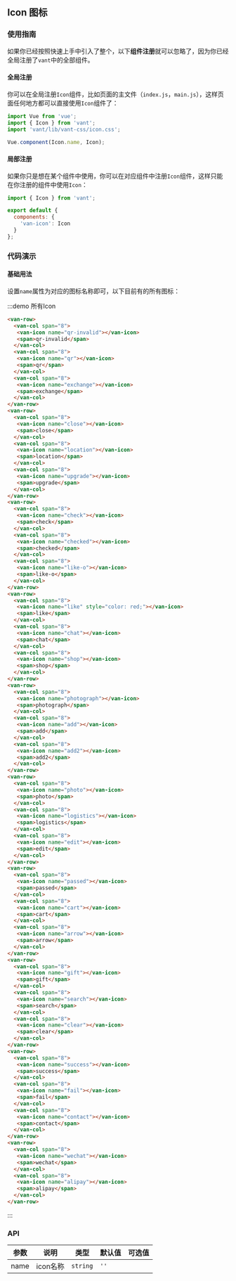 <style>
@component-namespace demo {
  @b icon {
    .van-col {
      text-align: center;
    }

    .van-icon {
      font-size: 45px;
      display: block;
      margin: 15px 0;
    }
  }
} 
</style>

## Icon 图标

### 使用指南

如果你已经按照快速上手中引入了整个，以下**组件注册**就可以忽略了，因为你已经全局注册了`vant`中的全部组件。

#### 全局注册

你可以在全局注册`Icon`组件，比如页面的主文件（`index.js`，`main.js`），这样页面任何地方都可以直接使用`Icon`组件了：

```js
import Vue from 'vue';
import { Icon } from 'vant';
import 'vant/lib/vant-css/icon.css';

Vue.component(Icon.name, Icon);
```

#### 局部注册

如果你只是想在某个组件中使用，你可以在对应组件中注册`Icon`组件，这样只能在你注册的组件中使用`Icon`：

```js
import { Icon } from 'vant';

export default {
  components: {
    'van-icon': Icon
  }
};
```

### 代码演示

#### 基础用法

设置`name`属性为对应的图标名称即可，以下目前有的所有图标：

:::demo 所有Icon
```html
<van-row>
  <van-col span="8">
   <van-icon name="qr-invalid"></van-icon>
   <span>qr-invalid</span>
  </van-col>
  <van-col span="8">
   <van-icon name="qr"></van-icon>
   <span>qr</span>
  </van-col>
  <van-col span="8">
   <van-icon name="exchange"></van-icon>
   <span>exchange</span>
  </van-col>
</van-row>
<van-row>
  <van-col span="8">
   <van-icon name="close"></van-icon>
   <span>close</span>
  </van-col>
  <van-col span="8">
   <van-icon name="location"></van-icon>
   <span>location</span>
  </van-col>
  <van-col span="8">
   <van-icon name="upgrade"></van-icon>
   <span>upgrade</span>
  </van-col>
</van-row>
<van-row>
  <van-col span="8">
   <van-icon name="check"></van-icon>
   <span>check</span>
  </van-col>
  <van-col span="8">
   <van-icon name="checked"></van-icon>
   <span>checked</span>
  </van-col>
  <van-col span="8">
   <van-icon name="like-o"></van-icon>
   <span>like-o</span>
  </van-col>
</van-row>
<van-row>
  <van-col span="8">
   <van-icon name="like" style="color: red;"></van-icon>
   <span>like</span>
  </van-col>
  <van-col span="8">
   <van-icon name="chat"></van-icon>
   <span>chat</span>
  </van-col>
  <van-col span="8">
   <van-icon name="shop"></van-icon>
   <span>shop</span>
  </van-col>
</van-row>
<van-row>
  <van-col span="8">
   <van-icon name="photograph"></van-icon>
   <span>photograph</span>
  </van-col>
  <van-col span="8">
   <van-icon name="add"></van-icon>
   <span>add</span>
  </van-col>
  <van-col span="8">
   <van-icon name="add2"></van-icon>
   <span>add2</span>
  </van-col>
</van-row>
<van-row>
  <van-col span="8">
   <van-icon name="photo"></van-icon>
   <span>photo</span>
  </van-col>
  <van-col span="8">
   <van-icon name="logistics"></van-icon>
   <span>logistics</span>
  </van-col>
  <van-col span="8">
   <van-icon name="edit"></van-icon>
   <span>edit</span>
  </van-col>
</van-row>
<van-row>
  <van-col span="8">
   <van-icon name="passed"></van-icon>
   <span>passed</span>
  </van-col>
  <van-col span="8">
   <van-icon name="cart"></van-icon>
   <span>cart</span>
  </van-col>
  <van-col span="8">
   <van-icon name="arrow"></van-icon>
   <span>arrow</span>
  </van-col>
</van-row>
<van-row>
  <van-col span="8">
   <van-icon name="gift"></van-icon>
   <span>gift</span>
  </van-col>
  <van-col span="8">
   <van-icon name="search"></van-icon>
   <span>search</span>
  </van-col>
  <van-col span="8">
   <van-icon name="clear"></van-icon>
   <span>clear</span>
  </van-col>
</van-row>
<van-row>
  <van-col span="8">
   <van-icon name="success"></van-icon>
   <span>success</span>
  </van-col>
  <van-col span="8">
   <van-icon name="fail"></van-icon>
   <span>fail</span>
  </van-col>
  <van-col span="8">
   <van-icon name="contact"></van-icon>
   <span>contact</span>
  </van-col>
</van-row>
<van-row>
  <van-col span="8">
   <van-icon name="wechat"></van-icon>
   <span>wechat</span>
  </van-col>
  <van-col span="8">
   <van-icon name="alipay"></van-icon>
   <span>alipay</span>
  </van-col>
</van-row>
```
:::

### API

| 参数       | 说明      | 类型       | 默认值       | 可选值       |
|-----------|-----------|-----------|-------------|-------------|
| name | icon名称 | `string`  | `''` |   |
